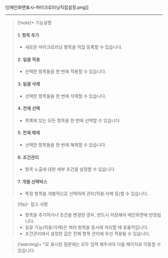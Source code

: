 ![[메인화면표시-마이크로러닝직접설정.png]]


---

> [!note]+ 기능설명
> 
> #### 1. 항목 추가
> - 새로운 마이크로러닝 항목을 직접 등록할 수 있습니다.
> 
> #### 2. 일괄 적용
> - 선택한 항목들을 한 번에 적용할 수 있습니다.
> 
> #### 3. 일괄 삭제
> - 선택한 항목들을 한 번에 삭제할 수 있습니다.
> 
> #### 4. 전체 선택
> - 목록에 있는 모든 항목을 한 번에 선택할 수 있습니다.
> 
> #### 5. 전체 해제
> - 선택한 항목들을 한 번에 해제할 수 있습니다.
> 
> #### 6. 조건관리
> - 항목 노출에 대한 세부 조건을 설정할 수 있습니다.
> 
> #### 7. 개별 선택박스
> - 특정 항목을 개별적으로 선택하여 관리(적용·삭제 등)할 수 있습니다.

> [!tip]- 참고 사항
> - 항목을 추가하거나 조건을 변경한 경우, 반드시 저장해야 메인화면에 반영됩니다.
> - 일괄 기능(적용/삭제)은 여러 항목을 동시에 처리할 때 효율적입니다.
> - 조건관리에서 설정한 값은 전체 항목 관리에 우선 적용될 수 있습니다.

>[!warning]+
> *로 표시된 질문에는 모두 입력 해주셔야 다음 페이지로 이동할 수 있습니다.

